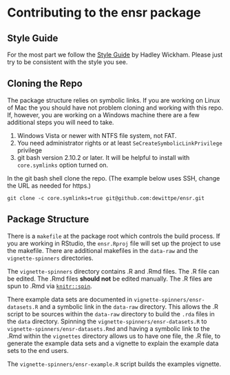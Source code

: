 # Contributing to the ensr package

## Style Guide

For the most part we follow the [Style Guide](http://adv-r.had.co.nz/Style.html)
by Hadley Wickham.  Please just try to be consistent with the style you see.

## Cloning the Repo

The package structure relies on symbolic links.  If you are working on Linux of
Mac the you should have not problem cloning and working with this repo.  If,
however, you are working on a Windows machine there are a few additional steps
you will need to take.

1. Windows Vista or newer with NTFS file system, not FAT.
2. You need administrator rights or at least `SeCreateSymbolicLinkPrivilege`
   privilege
3. git bash version 2.10.2 or later.  It will be helpful to install with
   `core.symlinks` option turned on.

In the git bash shell clone the repo.  (The example below uses SSH, change the
URL as needed for https.)

    git clone -c core.symlinks=true git@github.com:dewittpe/ensr.git

## Package Structure

There is a `makefile` at the package root which controls the build process.  If
you are working in RStudio, the `ensr.Rproj` file will set up the project to use
the makefile.  There are additional makefiles in the `data-raw` and the
`vignette-spinners` directories.

The `vignette-spinners` directory contains .R and .Rmd files.  The .R file
can be edited.  The .Rmd files **should not** be edited manually.  The .R files
are spun to .Rmd via [`knitr::spin`](https://yihui.name/knitr/demo/stitch/).

There example data sets are documented in `vignette-spinners/ensr-datasets.R`
and a symbolic link in the `data-raw` directory.  This allows the .R script to
be sources within the `data-raw` directory to build the `.rda` files in the
`data` directory.  Spinning the `vignette-spinners/ensr-datasets.R` to
`vignette-spinners/ensr-datasets.Rmd` and having a symbolic link to the .Rmd
within the `vignettes` directory allows us to have one file, the .R file, to
generate the example data sets and a vignette to explain the example data sets
to the end users.

The `vignette-spinners/ensr-example.R` script builds the examples vignette.

